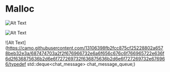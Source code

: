 Malloc
======
![Alt Text](http://i.imgur.com/YulY8jb.gif;)

![Alt Text](http://i.imgur.com/cxefFOY.jpg;)

![Alt Text](https://camo.githubusercontent.com/13106398fb2fcc875cf25228802a6578beb32e3a/687474703a2f2f676966732e6a6f656c676c6f766965722e636f6d2f636875636b2d6e6f727269732f636875636b2d6e6f727269732e676966/typedef std::deque<chat_message> chat_message_queue;)

